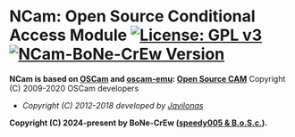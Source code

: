 NCam: Open Source Conditional Access Module [![License: GPL v3](https://img.shields.io/badge/License-GPLv3-blue.svg)](https://www.gnu.org/licenses/gpl-3.0)
[![](https://raw.githubusercontent.com/speedy005/bonecrew_NCam/blob/main/webif/images/logo.png "NCam-BoNe-CrEw Version")](/README.md)
===========================================
**NCam is based on [OSCam](https://svn.streamboard.tv/oscam/trunk/ "streamboard.tv") and [oscam-emu](https://github.com/oscam-emu/oscam-patched):
[Open Source CAM](https://svn.streamboard.tv/oscam/trunk/README)** Copyright (C) 2009-2020 OSCam developers

- *Copyright (C) 2012-2018 developed by [Javilonas](https://github.com/javilonas/NCam)*

**Copyright (C) 2024-present by BoNe-CrEw ([speedy005 & B.o.S.c.]((https://github.com/bosc306/ncam_b) "NCam-BoNe-CrEw Version")).**
